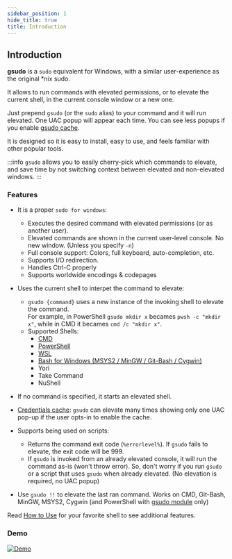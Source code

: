 ```yaml
---
sidebar_position: 1
hide_title: true
title: Introduction
---
```

## Introduction

**gsudo** is a `sudo` equivalent for Windows, with a similar user-experience as the original *nix sudo.

It allows to run commands with elevated permissions, or to elevate the current shell, in the current console window or a new one.

Just prepend `gsudo` (or the `sudo` alias) to your command and it will run elevated. One UAC popup will appear each time. You can see less popups if you enable [gsudo cache](credentials-cache).

It is designed so it is easy to install, easy to use, and feels familiar with other popular tools.

:::info
`gsudo` allows you to easily cherry-pick which commands to elevate, and save time by not switching context between elevated and non-elevated windows.
:::

### Features

- It is a proper `sudo for windows`:
  - Executes the desired command with elevated permissions (or as another user).
  - Elevated commands are shown in the current user-level console. No new window. (Unless you specify `-n`)
  - Full console support: Colors, full keyboard, auto-completion, etc.
  - Supports I/O redirection.
  - Handles Ctrl-C properly
  - Supports worldwide encodings & codepages
- Uses the current shell to interpet the command to elevate:
  - `gsudo {command}` uses a new instance of the invoking shell to elevate the command.  
    For example, in PowerShell `gsudo mkdir x` becames `pwsh -c "mkdir x"`, while in CMD it becames `cmd /c "mkdir x"`.
  - Supported Shells:
    - [CMD](usage)
    - [PowerShell](usage/powershell)
    - [WSL](usage/wsl)
    - [Bash for Windows (MSYS2 / MinGW / Git-Bash / Cygwin)](usage/bash-for-windows)
    - Yori
    - Take Command
    - NuShell
- If no command is specified, it starts an elevated shell. 
- [Credentials cache](#credentials-cache): `gsudo` can elevate many times showing only one UAC pop-up if the user opts-in to enable the cache.
- Supports being used on scripts:
  - Returns the command exit code (`%errorlevel%`). If `gsudo` fails to elevate, the exit code will be 999.
  - If `gsudo` is invoked from an already elevated console, it will run the command as-is (won't throw error). So, don't worry if you run `gsudo` or a script that uses `gsudo` when already elevated. (No elevation is required, no UAC popup)
  
- Use `gsudo !!` to elevate the last ran command. Works on CMD, Git-Bash, MinGW, MSYS2, Cygwin (and PowerShell with [gsudo module](usage/powershell#powershell-profile-config) only)
  
Read [How to Use](usage) for your favorite shell to see additional features.

### Demo

[![Demo](../../demo.gif)](../../demo.gif)